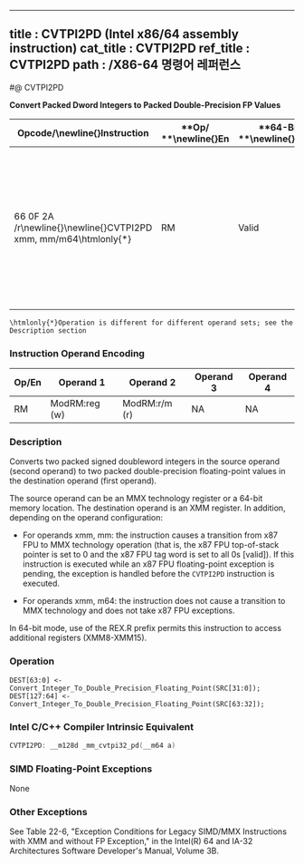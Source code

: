 ----------------------------
title : CVTPI2PD (Intel x86/64 assembly instruction)
cat_title : CVTPI2PD
ref_title : CVTPI2PD
path : /X86-64 명령어 레퍼런스
----------------------------
#@ CVTPI2PD

**Convert Packed Dword Integers to Packed Double-Precision FP Values**

|**Opcode/**\newline{}**Instruction**|**Op/ **\newline{}**En**|**64-Bit **\newline{}**Mode**|**Compat/**\newline{}**Leg Mode**|**Description**|
|------------------------------------|------------------------|-----------------------------|---------------------------------|---------------|
|66 0F 2A /r\newline{}\newline{}CVTPI2PD xmm, mm/m64\htmlonly{*}|RM|Valid|Valid|Convert two packed signed doubleword integers from mm/mem64 to two packed double-precision floating-point values in xmm.|

```note
\htmlonly{*}Operation is different for different operand sets; see the Description section
```
### Instruction Operand Encoding


|Op/En|Operand 1|Operand 2|Operand 3|Operand 4|
|-----|---------|---------|---------|---------|
|RM|ModRM:reg (w)|ModRM:r/m (r)|NA|NA|
### Description


Converts two packed signed doubleword integers in the source operand (second operand) to two packed double-precision floating-point values in the destination operand (first operand). 

The source operand can be an MMX technology register or a 64-bit memory location. The destination operand is an XMM register. In addition, depending on the operand configuration:

*  For operands xmm, mm: the instruction causes a transition from x87 FPU to MMX technology operation (that is, the x87 FPU top-of-stack pointer is set to 0 and the x87 FPU tag word is set to all 0s [valid]). If this instruction is executed while an x87 FPU floating-point exception is pending, the exception is handled before the `CVTPI2PD` instruction is executed.

*  For operands xmm, m64: the instruction does not cause a transition to MMX technology and does not take x87 FPU exceptions.

In 64-bit mode, use of the REX.R prefix permits this instruction to access additional registers (XMM8-XMM15).


### Operation

```info-verb
DEST[63:0] <- Convert_Integer_To_Double_Precision_Floating_Point(SRC[31:0]);
DEST[127:64] <- Convert_Integer_To_Double_Precision_Floating_Point(SRC[63:32]);
```

### Intel C/C++ Compiler Intrinsic Equivalent

```cpp
CVTPI2PD: __m128d _mm_cvtpi32_pd(__m64 a)
```
### SIMD Floating-Point Exceptions


None

### Other Exceptions


See Table 22-6, "Exception Conditions for Legacy SIMD/MMX Instructions with XMM and without FP Exception," in the Intel(R) 64 and IA-32 Architectures Software Developer's Manual, Volume 3B.

